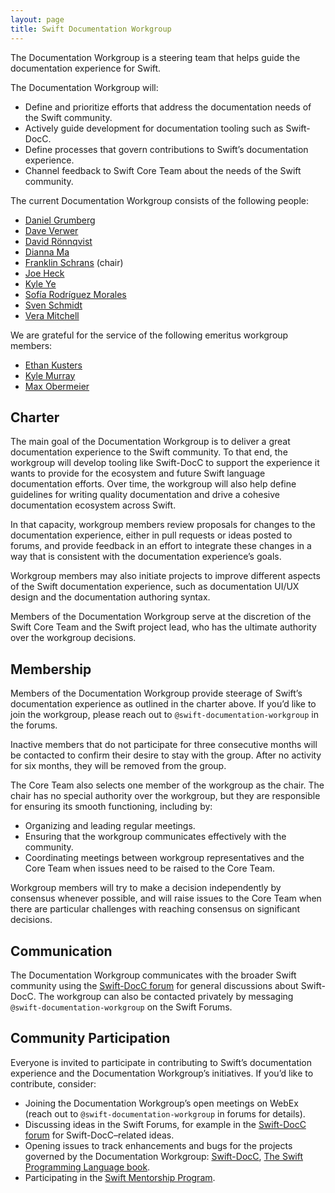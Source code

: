 ```yaml
---
layout: page
title: Swift Documentation Workgroup
---
```


The Documentation Workgroup is a steering team that helps guide the
documentation experience for Swift.

The Documentation Workgroup will:

* Define and prioritize efforts that address the documentation needs of the
  Swift community.
* Actively guide development for documentation tooling such as Swift-DocC.
* Define processes that govern contributions to Swift’s documentation
  experience.
* Channel feedback to Swift Core Team about the needs of the Swift community.

The current Documentation Workgroup consists of the following people:

* [Daniel Grumberg](https://github.com/daniel-grumberg)
* [Dave Verwer](https://github.com/daveverwer)
* [David Rönnqvist](https://github.com/d-ronnqvist)
* [Dianna Ma](https://github.com/tayloraswift)
* [Franklin Schrans](https://github.com/franklinsch) (chair)
* [Joe Heck](https://github.com/heckj)
* [Kyle Ye](https://github.com/Kyle-Ye)
* [Sofía Rodríguez Morales](https://github.com/sofiaromorales)
* [Sven Schmidt](https://github.com/finestructure)
* [Vera Mitchell](https://github.com/QuietMisdreavus)

We are grateful for the service of the following emeritus workgroup members:

* [Ethan Kusters](https://github.com/ethan-kusters)
* [Kyle Murray](https://github.com/krilnon)
* [Max Obermeier](https://github.com/theMomax)

## Charter

The main goal of the Documentation Workgroup is to deliver a great
documentation experience to the Swift community. To that end, the workgroup
will develop tooling like Swift-DocC to support the experience it wants to
provide for the ecosystem and future Swift language documentation efforts. Over
time, the workgroup will also help define guidelines for writing quality
documentation and drive a cohesive documentation ecosystem across Swift.

In that capacity, workgroup members review proposals for changes to the
documentation experience, either in pull requests or ideas posted to forums,
and provide feedback in an effort to integrate these changes in a way that is
consistent with the documentation experience’s goals.

Workgroup members may also initiate projects to improve different aspects of
the Swift documentation experience, such as documentation UI/UX
design and the documentation authoring syntax.

Members of the Documentation Workgroup serve at the discretion of the Swift
Core Team and the Swift project lead, who has the ultimate authority over the
workgroup decisions.

## Membership

Members of the Documentation Workgroup provide steerage of Swift’s
documentation experience as outlined in the charter above. If you’d like to
join the workgroup, please reach out to `@swift-documentation-workgroup` in the
forums.

Inactive members that do not participate for three consecutive months will be
contacted to confirm their desire to stay with the group. After no activity for
six months, they will be removed from the group.

The Core Team also selects one member of the workgroup as the chair. The chair
has no special authority over the workgroup, but they are responsible for
ensuring its smooth functioning, including by:

* Organizing and leading regular meetings.
* Ensuring that the workgroup communicates effectively with the community.
* Coordinating meetings between workgroup representatives and the Core Team
  when issues need to be raised to the Core Team.

Workgroup members will try to make a decision independently by consensus
whenever possible, and will raise issues to the Core Team when there are particular
challenges with reaching consensus on significant decisions.

## Communication

The Documentation Workgroup communicates with the broader Swift community using
the [Swift-DocC forum](https://forums.swift.org/c/development/swift-docc) for
general discussions about Swift-DocC. The workgroup can also be contacted
privately by messaging `@swift-documentation-workgroup` on the Swift Forums.

## Community Participation

Everyone is invited to participate in contributing to Swift’s documentation
experience and the Documentation Workgroup’s initiatives. If you’d like to
contribute, consider:

* Joining the Documentation Workgroup’s open meetings on WebEx (reach out to
    `@swift-documentation-workgroup` in forums for details).
* Discussing ideas in the Swift Forums, for example in the [Swift-DocC
  forum](https://forums.swift.org/c/development/swift-docc) for
  Swift-DocC–related ideas.
* Opening issues to track enhancements and bugs for the projects governed by the Documentation Workgroup:
  [Swift-DocC](https://github.com/swiftlang/swift-docc/issues), [The Swift Programming Language book](https://github.com/apple/swift-book/issues).
* Participating in the [Swift Mentorship
  Program](/mentorship).
